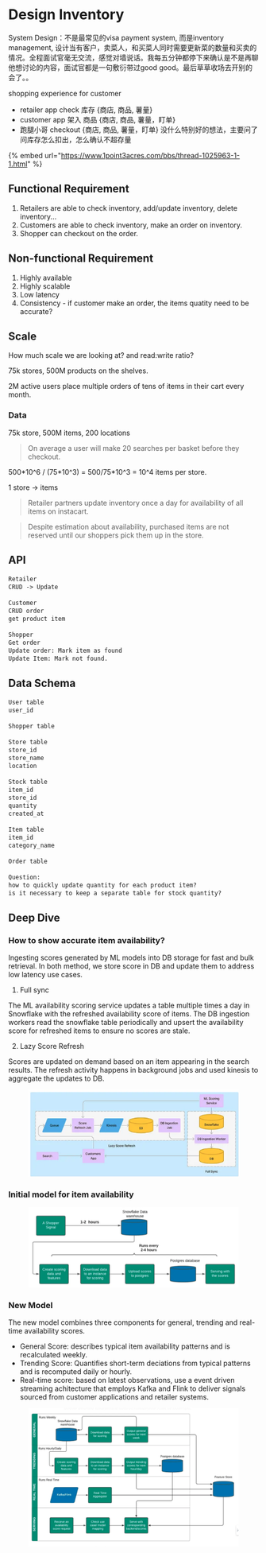 # Design Inventory

System Design：不是最常见的visa payment system, 而是inventory management, 设计当有客户，卖菜人，和买菜人同时需要更新菜的数量和买卖的情况。全程面试官毫无交流，感觉对墙说话。我每五分钟都停下来确认是不是再聊他想讨论的内容，面试官都是一句敷衍带过good good。最后草草收场去开别的会了。。



shopping experience for customer

* retailer app check 库存 {商店, 商品, 薯量}
* customer app 架入 商品 {商店, 商品, 薯量，盯单}
* 跑腿小哥 checkout {商店, 商品, 薯量，盯单} 没什么特别好的想法，主要问了问库存怎么扣出‍‍‍‍‍‍‍‌‍‌‌‌‌‍‍‌‌‌，怎么确认不超存量

{% embed url="https://www.1point3acres.com/bbs/thread-1025963-1-1.html" %}

## Functional Requirement

1. Retailers are able to check inventory, add/update inventory, delete inventory...
2. Customers are able to check inventory, make an order on inventory.
3. Shopper can checkout on the order.

## Non-functional Requirement

1. Highly available
2. Highly scalable
3. Low latency
4. Consistency - if customer make an order, the items quatity need to be accurate?

## Scale

How much scale we are looking at? and read:write ratio?

75k stores, 500M products on the shelves.

2M active users place multiple orders of tens of items in their cart every month.

### Data

75k store, 500M items, 200 locations

> On average a user will make 20 searches per basket before they checkout.

500\*10^6 / (75\*10^3) = 500/75\*10^3 = 10^4 items per store.

1 store -> items

> Retailer partners update inventory once a day for availability of all items on instacart.

> Despite estimation about availability, purchased items are not reserved until our shoppers pick them up in the store.



## API

```
Retailer
CRUD -> Update

Customer
CRUD order
get product item

Shopper
Get order
Update order: Mark item as found
Update Item: Mark not found.
```

## Data Schema

```
User table
user_id

Shopper table

Store table
store_id
store_name
location

Stock table
item_id
store_id
quantity
created_at

Item table
item_id
category_name

Order table

Question:
how to quickly update quantity for each product item?
is it necessary to keep a separate table for stock quantity?
```

## Deep Dive

### How to show accurate item availability?

Ingesting scores generated by ML models into DB storage for fast and bulk retrieval. In both method, we store score in DB and update them to address low latency use cases.

1. Full sync

The ML availability scoring service updates a table multiple times a day in Snowflake with the refreshed availability score of items.  The DB ingestion workers read the snowflake table periodically and upsert the availability score for refreshed items to ensure no scores are stale.

2. Lazy Score Refresh

Scores are updated on demand based on an item appearing in the search results. The refresh activity happens in background jobs and used kinesis to aggregate the updates to DB.

<figure><img src="../../.gitbook/assets/Screenshot 2024-03-14 at 9.29.31 PM (1).png" alt=""><figcaption></figcaption></figure>

### Initial model for item availability

<figure><img src="../../.gitbook/assets/Screenshot 2024-03-14 at 9.33.06 PM.png" alt=""><figcaption></figcaption></figure>

### New Model

The new model combines three components for general, trending and real-time availability scores.&#x20;

* General Score: describes typical item availability patterns and is recalculated weekly.
* Trending Score: Quantifies short-term deciations from typical patterns and is recomputed daily or hourly.
* Real-time score: based on latest observations, use a event driven streaming achitecture that employs Kafka and Flink to deliver signals sourced from customer applications and retailer systems.

<figure><img src="../../.gitbook/assets/Screenshot 2024-03-14 at 9.39.33 PM.png" alt=""><figcaption></figcaption></figure>
